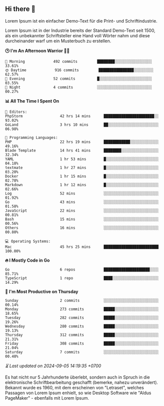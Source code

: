 ## Hi there 👋

Lorem Ipsum ist ein einfacher Demo-Text für die Print- und Schriftindustrie. 

Lorem Ipsum ist in der Industrie bereits der Standard Demo-Text seit 1500, als ein unbekannter Schriftsteller eine Hand voll Wörter nahm und diese durcheinander warf um ein Musterbuch zu erstellen.

<!--START_SECTION:readme-stats-->
**🕒 I'm An Afternoon Warrior 🥷🏻**

```text
🌅 Morning             492 commits         ████████░░░░░░░░░░░░░░░░░   33.61%
🌞 Daytime             916 commits         ████████████████░░░░░░░░░   62.57%
🌆 Evening             52 commits          █░░░░░░░░░░░░░░░░░░░░░░░░   03.55%
🌙 Night               4 commits           ░░░░░░░░░░░░░░░░░░░░░░░░░   00.27%
```

**📊 All The Time I Spent On**

```text
📝 Editors:
PhpStorm                 42 hrs 14 mins      ███████████████████████░░   93.02%
GoLand                   3 hrs 10 mins       ██░░░░░░░░░░░░░░░░░░░░░░░   06.98%

💬 Programming Languages:
PHP                      22 hrs 19 mins      ████████████░░░░░░░░░░░░░   49.16%
Blade Template           14 hrs 41 mins      ████████░░░░░░░░░░░░░░░░░   32.34%
YAML                     1 hr 53 mins        █░░░░░░░░░░░░░░░░░░░░░░░░   04.18%
textmate                 1 hr 27 mins        █░░░░░░░░░░░░░░░░░░░░░░░░   03.20%
Docker                   1 hr 15 mins        █░░░░░░░░░░░░░░░░░░░░░░░░   02.78%
Markdown                 1 hr 12 mins        █░░░░░░░░░░░░░░░░░░░░░░░░   02.66%
Log                      52 mins             ░░░░░░░░░░░░░░░░░░░░░░░░░   01.92%
Go                       43 mins             ░░░░░░░░░░░░░░░░░░░░░░░░░   01.58%
JavaScript               22 mins             ░░░░░░░░░░░░░░░░░░░░░░░░░   00.81%
Bash                     15 mins             ░░░░░░░░░░░░░░░░░░░░░░░░░   00.56%
Others                   16 mins             ░░░░░░░░░░░░░░░░░░░░░░░░░   00.80%

💻 Operating Systems:
Mac                      45 hrs 25 mins      █████████████████████████   100.00%
```

**🔥 I Mostly Code in Go**

```text
Go                       6 repos             █████████████████████░░░░   85.71%
TypeScript               1 repo              ████░░░░░░░░░░░░░░░░░░░░░   14.29%
```

**📅 I'm Most Productive on Thursday**

```text
Sunday                   2 commits           ░░░░░░░░░░░░░░░░░░░░░░░░░   00.14%
Monday                   273 commits         █████░░░░░░░░░░░░░░░░░░░░   18.65%
Tuesday                  282 commits         █████░░░░░░░░░░░░░░░░░░░░   19.26%
Wednesday                280 commits         █████░░░░░░░░░░░░░░░░░░░░   19.13%
Thursday                 312 commits         █████░░░░░░░░░░░░░░░░░░░░   21.31%
Friday                   308 commits         █████░░░░░░░░░░░░░░░░░░░░   21.04%
Saturday                 7 commits           ░░░░░░░░░░░░░░░░░░░░░░░░░   00.48%
```



*⏳ Last updated on 2024-09-05 14:19:35 +0700*
<!--END_SECTION:readme-stats-->

Es hat nicht nur 5 Jahrhunderte überlebt, sondern auch in Spruch in die elektronische Schriftbearbeitung geschafft (bemerke, nahezu unverändert). Bekannt wurde es 1960, mit dem erscheinen von "Letraset", welches Passagen von Lorem Ipsum enhielt, so wie Desktop Software wie "Aldus PageMaker" - ebenfalls mit Lorem Ipsum.
